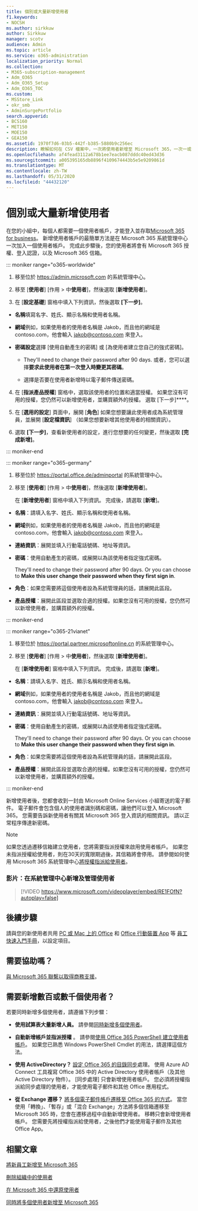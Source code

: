 ```yaml
---
title: 個別或大量新增使用者
f1.keywords:
- NOCSH
ms.author: sirkkuw
author: Sirkkuw
manager: scotv
audience: Admin
ms.topic: article
ms.service: o365-administration
localization_priority: Normal
ms.collection:
- M365-subscription-management
- Adm_O365
- Adm_O365_Setup
- Adm_O365_TOC
ms.custom:
- MSStore_Link
- okr_smb
- AdminSurgePortfolio
search.appverid:
- BCS160
- MET150
- MOE150
- GEA150
ms.assetid: 1970f7d6-03b5-442f-b385-5880b9c256ec
description: 瞭解如何在 CSV 檔案中，一次將使用者新增至 Microsoft 365，一次一或多個使用者。
ms.openlocfilehash: af4fead3112a678b1ee7eacb087dddc40ed43d36
ms.sourcegitcommit: a005395165db8896f4109674443b5e5e9209861d
ms.translationtype: MT
ms.contentlocale: zh-TW
ms.lasthandoff: 05/31/2020
ms.locfileid: "44432120"
---
```

# <a name="add-users-individually-or-in-bulk"></a>個別或大量新增使用者

在您的小組中，每個人都需要一個使用者帳戶，才能登入並存取[Microsoft 365 for business](https://go.microsoft.com/fwlink/?LinkID=519395)。 新增使用者帳戶的最簡單方法是在 Microsoft 365 系統管理中心一次加入一個使用者帳戶。 完成此步驟後，您的使用者將會有 Microsoft 365 授權、登入認證，以及 Microsoft 365 信箱。

::: moniker range="o365-worldwide"

1. 移至位於 <a href="https://go.microsoft.com/fwlink/p/?linkid=2024339" target="_blank">https://admin.microsoft.com</a> 的系統管理中心。

2. 移至 [**使用者**] [作用 > 中**使用者**]，然後選取 [**新增使用者**]。
   
3. 在 [**設定基礎**] 窗格中填入下列資訊，然後選取 **[下一步]**。 
  
- **名稱**填寫名字、姓氏、顯示名稱和使用者名稱。 
    
- **網域**例如，如果使用者的使用者名稱是 Jakob，而且他的網域是 contoso.com，他會輸入 jakob@contoso.com 來登入。 
    
- **密碼設定**選擇 [使用自動產生的密碼] 或 [為使用者建立您自己的強式密碼]。 
    
    - They'll need to change their password after 90 days. 或者，您可以選擇**要求此使用者在第一次登入時變更其密碼**。
    
    - 選擇是否要在使用者新增時以電子郵件傳送密碼。 
    
4. 在 [**指派產品授權**] 窗格中，選取該使用者的位置和適當授權。 如果您沒有可用的授權，您仍然可以新增使用者，並購買額外的授權。 選取 [下一步]****。

5. 在 [**選用的設定**] 頁面中，展開 [**角色**] 如果您想要讓此使用者成為系統管理員，並展開 [**設定檔資訊**] （如果您想要新增其他使用者的相關資訊）。 

6. 選取 **[下一步]**，查看新使用者的設定，進行您想要的任何變更，然後選取 **[完成新增]**。 

::: moniker-end


::: moniker range="o365-germany"

1. 移至位於 <a href="https://go.microsoft.com/fwlink/p/?linkid=848041" target="_blank">https://portal.office.de/adminportal</a> 的系統管理中心。

2. 移至 [**使用者**] [作用 > 中**使用者**]，然後選取 [**新增使用者**]。
   
  
   在 [**新增使用者**] 窗格中填入下列資訊。 完成後，請選取 [**新增**]。 
  
- **名稱**：請填入名字、姓氏、顯示名稱和使用者名稱。 
    
- **網域**例如，如果使用者的使用者名稱是 Jakob，而且他的網域是 contoso.com，他會輸入 jakob@contoso.com 來登入。 
    
- **連絡資訊**：展開並填入行動電話號碼、地址等資訊。 
    
- **密碼**：使用自動產生的密碼，或展開以為該使用者指定強式密碼。 
    
    They'll need to change their password after 90 days. Or you can choose to **Make this user change their password when they first sign in**.
    
- **角色**：如果您需要將這個使用者設為系統管理員的話，請展開此區段。 
    
- **產品授權**：展開此區段並選取合適的授權。如果您沒有可用的授權，您仍然可以新增使用者，並購買額外的授權。 

::: moniker-end

::: moniker range="o365-21vianet"

1. 移至位於 <a href="https://go.microsoft.com/fwlink/p/?linkid=850627" target="_blank">https://portal.partner.microsoftonline.cn</a> 的系統管理中心。

2. 移至 [**使用者**] [作用 > 中**使用者**]，然後選取 [**新增使用者**]。
   
  
   在 [**新增使用者**] 窗格中填入下列資訊。 完成後，請選取 [**新增**]。 
  
- **名稱**：請填入名字、姓氏、顯示名稱和使用者名稱。 
    
- **網域**例如，如果使用者的使用者名稱是 Jakob，而且他的網域是 contoso.com，他會輸入 jakob@contoso.com 來登入。 
    
- **連絡資訊**：展開並填入行動電話號碼、地址等資訊。 
    
- **密碼**：使用自動產生的密碼，或展開以為該使用者指定強式密碼。 
    
    They'll need to change their password after 90 days. Or you can choose to **Make this user change their password when they first sign in**.
    
- **角色**：如果您需要將這個使用者設為系統管理員的話，請展開此區段。 
    
- **產品授權**：展開此區段並選取合適的授權。如果您沒有可用的授權，您仍然可以新增使用者，並購買額外的授權。 

::: moniker-end 
  
新增使用者後，您都會收到一封由 Microsoft Online Services 小組寄送的電子郵件。 電子郵件會包含個人的使用者識別碼和密碼，讓他們可以登入 Microsoft 365。 您需要告訴新使用者有關其 Microsoft 365 登入資訊的相關資訊。 請以正常程序傳達新密碼。

> [!NOTE]
>如果您透過遷移信箱建立使用者，您將需要指派授權來啟用使用者帳戶。 如果您未指派授權給使用者，則在30天的寬限期過後，其信箱將會停用。 請參閱如何使用 Microsoft 365 系統管理中心[將授權指派給使用者](https://docs.microsoft.com/microsoft-365/admin/add-users/add-users)。

### <a name="video-add-and-manage-users-in-the-admin-center"></a>影片：在系統管理中心新增及管理使用者

> [!VIDEO https://www.microsoft.com/videoplayer/embed/RE1FOfN?autoplay=false]
  
## <a name="next-steps"></a>後續步驟

請與您的新使用者共用 [PC 或 Mac 上的 Office](https://support.office.com/article/b9700090-ce64-4046-ab92-ce8488a7bc0f.aspx) 和 [Office 行動裝置 App](https://support.office.com/article/4414eaaf-0478-48be-9c42-23adc4716658.aspx) 等 [員工快速入門手冊](https://support.office.com/article/7dabb6cb-0046-40b6-81fe-767e0b1f014f.aspx)，以設定項目。
  
## <a name="need-help"></a>需要協助嗎？

[與 Microsoft 365 聯繫以取得商務支援](../contact-support-for-business-products.md)。  

## <a name="have-hundreds-or-thousands-of-users-to-add"></a>需要新增數百或數千個使用者？


若要同時新增多個使用者，請遵循下列步驟：
  
- **使用試算表大量新增人員。** 請參閱[同時新增多個使用者](https://docs.microsoft.com/office365/enterprise/add-several-users-at-the-same-time)。
    
- **自動新增帳戶並指派授權** 。 請參閱[使用 Office 365 PowerShell 建立使用者帳戶](https://docs.microsoft.com/office365/enterprise/powershell/create-user-accounts-with-office-365-powershell)。 如果您已熟悉 Windows PowerShell Cmdlet 的用法，請選擇這個方法。
    
- **使用 ActiveDirectory？** [設定 Office 365 的目錄同步](https://docs.microsoft.com/office365/enterprise/set-up-directory-synchronization)處理。 使用 Azure AD Connect 工具複寫 Office 365 中的 Active Directory 使用者帳戶（及其他 Active Directory 物件）。 [同步處理] 只會新增使用者帳戶。 您必須將授權指派給同步處理的使用者，才能使用電子郵件和其他 Office 應用程式。
    
- **從 Exchange 遷移？** [將多個電子郵件帳戶遷移至 Office 365 的方式](https://docs.microsoft.com/Exchange/mailbox-migration/mailbox-migration)。 當您使用「轉換」、「暫存」或「混合 Exchange」方法將多個信箱遷移至 Microsoft 365 時，您會在遷移過程中自動新增使用者。 移轉只會新增使用者帳戶。 您需要先將授權指派給使用者，之後他們才能使用電子郵件及其他 Office App。

## <a name="related-articles"></a>相關文章

[將新員工新增至 Microsoft 365](add-new-employee.md)

[刪除組織中的使用者](delete-a-user.md)

[在 Microsoft 365 中還原使用者](restore-user.md)

[同時將多個使用者新增至 Microsoft 365](https://docs.microsoft.com/office365/enterprise/add-several-users-at-the-same-time)

